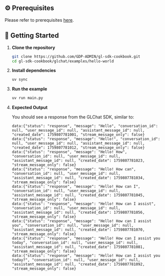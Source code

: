 ## ⚙️ Prerequisites

Please refer to prerequisites [here](../../README.md#️-prerequisites).

## 🚀 Getting Started

1. **Clone the repository**

   ```bash
   git clone https://github.com/GDP-ADMIN/gl-sdk-cookbook.git
   cd gl-sdk-cookbook/glchat/examples/hello-world
   ```

2. **Install dependencies**

   ```bash
   uv sync
   ```

3. **Run the example**

   ```bash
   uv run main.py
   ```

4. **Expected Output**

   You should see a response from the GLChat SDK, similar to:

   ```
   data:{"status": "response", "message": "Hello", "conversation_id": null, "user_message_id": null, "assistant_message_id": null, "created_date": 1759807781001, "stream_message_only": false}
   data:{"status": "response", "message": "Hello!", "conversation_id": null, "user_message_id": null, "assistant_message_id": null, "created_date": 1759807781012, "stream_message_only": false}
   data:{"status": "response", "message": "Hello! How", "conversation_id": null, "user_message_id": null, "assistant_message_id": null, "created_date": 1759807781023, "stream_message_only": false}
   data:{"status": "response", "message": "Hello! How can", "conversation_id": null, "user_message_id": null, "assistant_message_id": null, "created_date": 1759807781034, "stream_message_only": false}
   data:{"status": "response", "message": "Hello! How can I", "conversation_id": null, "user_message_id": null, "assistant_message_id": null, "created_date": 1759807781045, "stream_message_only": false}
   data:{"status": "response", "message": "Hello! How can I assist", "conversation_id": null, "user_message_id": null, "assistant_message_id": null, "created_date": 1759807781056, "stream_message_only": false}
   data:{"status": "response", "message": "Hello! How can I assist you", "conversation_id": null, "user_message_id": null, "assistant_message_id": null, "created_date": 1759807781070, "stream_message_only": false}
   data:{"status": "response", "message": "Hello! How can I assist you today", "conversation_id": null, "user_message_id": null, "assistant_message_id": null, "created_date": 1759807781081, "stream_message_only": false}
   data:{"status": "response", "message": "Hello! How can I assist you today?", "conversation_id": null, "user_message_id": null, "assistant_message_id": null, "created_date": 1759807781092, "stream_message_only": false}
   ```
